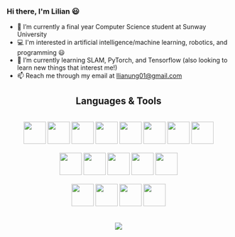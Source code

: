 ### Hi there, I'm Lilian 😃

- 🔭 I’m currently a final year Computer Science student at Sunway University
- 💻 I'm interested in artificial intelligence/machine learning, robotics, and programming 😃
- 🌱 I’m currently learning SLAM, PyTorch, and Tensorflow (also looking to learn new things that interest me!)
- 📫 Reach me through my email at llianung01@gmail.com

<div align="center">
<h2>Languages & Tools</h2><br>
<img height=50 src="https://cdn.jsdelivr.net/gh/devicons/devicon/icons/python/python-original.svg"/>  <img height=50 src="https://cdn.jsdelivr.net/gh/devicons/devicon/icons/java/java-original.svg"/>  <img height=50 src="https://cdn.jsdelivr.net/gh/devicons/devicon/icons/scala/scala-plain-wordmark.svg" /> <img height=50 src="https://cdn.jsdelivr.net/gh/devicons/devicon/icons/javascript/javascript-original.svg" />  <img height=50 src="https://cdn.jsdelivr.net/gh/devicons/devicon/icons/html5/html5-original.svg" />  <img height=50 src="https://cdn.jsdelivr.net/gh/devicons/devicon/icons/php/php-plain.svg" /> <img height=50 src="https://cdn.jsdelivr.net/gh/devicons/devicon/icons/css3/css3-original.svg" />  <img height=50 src="https://cdn.jsdelivr.net/gh/devicons/devicon/icons/mysql/mysql-original-wordmark.svg" />
<br><br>
<img height=50 src="https://cdn.jsdelivr.net/gh/devicons/devicon/icons/opencv/opencv-original-wordmark.svg" />  <img height=50 src="https://cdn.jsdelivr.net/gh/devicons/devicon/icons/pandas/pandas-original-wordmark.svg" />  <img height=50 src="https://cdn.jsdelivr.net/gh/devicons/devicon/icons/numpy/numpy-original-wordmark.svg" />  <img height=50 src="https://cdn.jsdelivr.net/gh/devicons/devicon/icons/arduino/arduino-original-wordmark.svg" />   <img height=50 src="https://cdn.jsdelivr.net/gh/devicons/devicon/icons/ubuntu/ubuntu-plain-wordmark.svg" />
<br><br>
<img height=50 src="https://cdn.jsdelivr.net/gh/devicons/devicon/icons/figma/figma-original.svg" />  <img height=50 src="https://cdn.jsdelivr.net/gh/devicons/devicon/icons/canva/canva-original.svg"/>  <img height=50 src="https://cdn.jsdelivr.net/gh/devicons/devicon/icons/photoshop/photoshop-plain.svg" />  <img height=50 src="https://cdn.jsdelivr.net/gh/devicons/devicon/icons/premierepro/premierepro-original.svg" />
</div>  
<br><br>
<div align="center">
<!--Statistics-->
<img src="https://github-readme-stats.vercel.app/api?username=mintchococookies&show_icons=true"/>
</div>  
